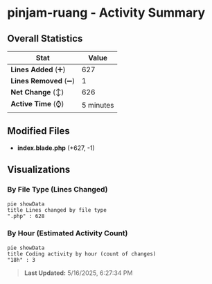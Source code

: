 # pinjam-ruang - Activity Summary 

## Overall Statistics

| Stat                   | Value                                                             |
| ---------------------- | ----------------------------------------------------------------- |
| **Lines Added** (➕)   | 627                                          |
| **Lines Removed** (➖) | 1                                        |
| **Net Change** (↕)    | 626                |
| **Active Time** (⌚)   | 5 minutes |


## Modified Files
- **index.blade.php** (+627, -1)

## Visualizations

### By File Type (Lines Changed)

```mermaid
pie showData
title Lines changed by file type
".php" : 628
```

### By Hour (Estimated Activity Count)

```mermaid
pie showData
title Coding activity by hour (count of changes)
"18h" : 3
```


> **Last Updated:** 5/16/2025, 6:27:34 PM